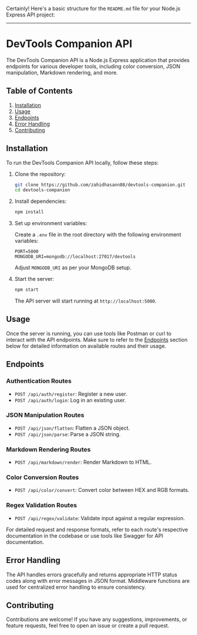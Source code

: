 Certainly! Here's a basic structure for the `README.md` file for your Node.js Express API project:

---

# DevTools Companion API

The DevTools Companion API is a Node.js Express application that provides endpoints for various developer tools, including color conversion, JSON manipulation, Markdown rendering, and more.

## Table of Contents

1. [Installation](#installation)
2. [Usage](#usage)
3. [Endpoints](#endpoints)
4. [Error Handling](#error-handling)
5. [Contributing](#contributing)

## Installation

To run the DevTools Companion API locally, follow these steps:

1. Clone the repository:

   ```bash
   git clone https://github.com/zahidhasann88/devtools-companion.git
   cd devtools-companion
   ```

2. Install dependencies:

   ```bash
   npm install
   ```

3. Set up environment variables:

   Create a `.env` file in the root directory with the following environment variables:

   ```plaintext
   PORT=5000
   MONGODB_URI=mongodb://localhost:27017/devtools
   ```

   Adjust `MONGODB_URI` as per your MongoDB setup.

4. Start the server:

   ```bash
   npm start
   ```

   The API server will start running at `http://localhost:5000`.

## Usage

Once the server is running, you can use tools like Postman or curl to interact with the API endpoints. Make sure to refer to the [Endpoints](#endpoints) section below for detailed information on available routes and their usage.

## Endpoints

### Authentication Routes

- `POST /api/auth/register`: Register a new user.
- `POST /api/auth/login`: Log in an existing user.

### JSON Manipulation Routes

- `POST /api/json/flatten`: Flatten a JSON object.
- `POST /api/json/parse`: Parse a JSON string.

### Markdown Rendering Routes

- `POST /api/markdown/render`: Render Markdown to HTML.

### Color Conversion Routes

- `POST /api/color/convert`: Convert color between HEX and RGB formats.

### Regex Validation Routes

- `POST /api/regex/validate`: Validate input against a regular expression.

For detailed request and response formats, refer to each route's respective documentation in the codebase or use tools like Swagger for API documentation.

## Error Handling

The API handles errors gracefully and returns appropriate HTTP status codes along with error messages in JSON format. Middleware functions are used for centralized error handling to ensure consistency.

## Contributing

Contributions are welcome! If you have any suggestions, improvements, or feature requests, feel free to open an issue or create a pull request.